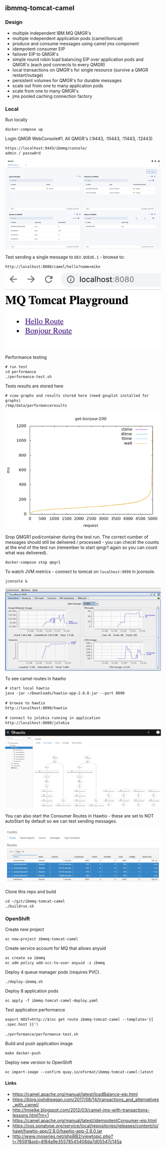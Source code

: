 ## ibmmq-tomcat-camel

### Design

- multiple independent IBM.MQ QMGR's
- multiple independent application pods (camel/tomcat)
- produce and consume messages using camel jms component
- idempotent consumer EIP 
- failover EIP to QMGR's
- simple round robin load balancing EIP over application pods and QMGR's (each pod connects to every QMGR)
- local transactions on QMGR's for single resource (survive a QMGR restart/outage)
- persistent volumes for QMGR's for durable messages
- scale out from one to many application pods
- scale from one to many QMGR's
- jms pooled caching connection factory

### Local

Run locally 

```
docker-compose up
```

Login QMGR WebConsole#1. All QMGR's (:9443, :10443, :11443, :12443)
```
https://localhost:9443/ibmmq/console/
admin / passw0rd
```

![ibmmq.png](images/ibmmq.png)

Test sending a single message to `DEV.QUEUE.1` - browse to:

```
http://localhost:8080/camel/hello?name=mike
```

![playground.png](images/playground.png)

Performance testing
```
# run test
cd performance 
./performance-test.sh
```

Tests results are stored here
```
# view graphs and results stored here (need gnuplot installed for graphs)
/tmp/data/performanceresults
```

![get-bonjour-200.png](images/get-bonjour-200.png)

Srop QMGR1 pod/container during the test run. The correct number of messages should still be delivered / processed - you can checkl the counts at the end of the test run (remember to start qmgr1 again so you can count what was delivered).
```
docker-compose stop qmgr1
```

To watch JVM metrics - connect to tomcat on `localhost:9999` in jconsole.
```
jconsole &
```

![jconsole.png](images/jconsole.png)

To see camel routes in hawtio
```
# start local hawtio
java -jar ~/Downloads/hawtio-app-2.8.0.jar --port 8090

# browse to hawtio
http://localhost:8090/hawtio

# connect to jolokia running in application
http://localhost:8080/jolokia
```

![route-diagram.png](images/route-diagram.png)

You can also start the Consumer Routes in Hawtio - these are set to NOT autoStart by default so we can test sending messages.

![routes.png](images/routes.png)

Clone this repo and build
```
cd ~/git/ibmmq-tomcat-camel
./buildrun.sh
```

### OpenShift

Create new project

```
oc new-project ibmmq-tomcat-camel
```

Create service account for MQ that allows anyuid
```
oc create sa ibmmq
oc adm policy add-scc-to-user anyuid -z ibmmq
```

Deploy 4 queue manager pods (requires PVC).
```
./deploy-ibmmq.sh
```

Deploy 8 application pods
```
oc apply -f ibmmq-tomcat-camel-deploy.yaml
```

Test application performance
```
export HOST=http://$(oc get route ibmmq-tomcat-camel --template='{{ .spec.host }}')

./performance/performance-test.sh
```

Build and push application image
```
make docker-push
```

Deploy new version to OpenShift
```
oc import-image --confirm quay.io/eformat/ibmmq-tomcat-camel:latest
```

#### Links

- https://camel.apache.org/manual/latest/loadBalance-eip.html
- https://blog.joshdreagan.com/2017/08/14/transactions_and_alternatives_with_camel/
- http://tmielke.blogspot.com/2012/03/camel-jms-with-transactions-lessons.html?m=1
- https://camel.apache.org/manual/latest/idempotentConsumer-eip.html
- https://oss.sonatype.org/service/local/repositories/releases/content/io/hawt/hawtio-app/2.8.0/hawtio-app-2.8.0.jar
- http://www.mqseries.net/phpBB2/viewtopic.php?t=76591&sid=4f84a9e35578545408da7d05547c145a
